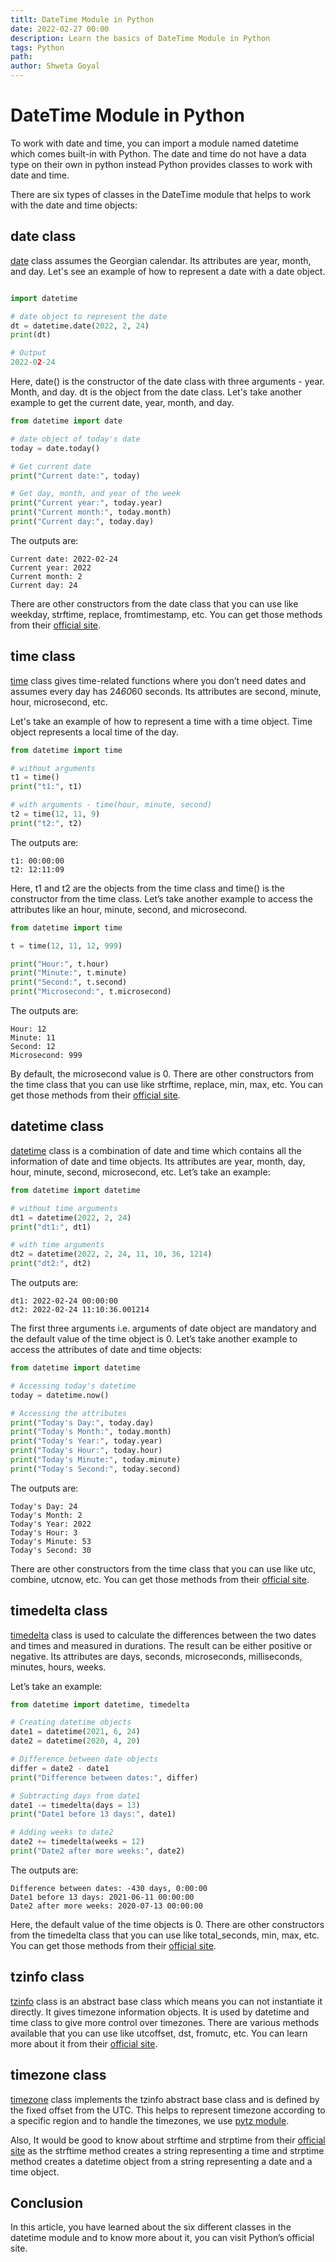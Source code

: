 ```yaml
---
titlt: DateTime Module in Python
date: 2022-02-27 00:00
description: Learn the basics of DateTime Module in Python
tags: Python 
path: 
author: Shweta Goyal
---
```


# DateTime Module in Python

To work with date and time, you can import a module named datetime which comes built-in with Python. The date and time do not have a data type on their own in python instead Python provides classes to work with date and time.

There are six types of classes in the DateTime module that helps to work with the date and time objects:

## date class

[date](https://docs.python.org/3/library/datetime.html#datetime.date) class assumes the Georgian calendar. Its attributes are year, month, and day. Let's see an example of how to represent a date with a date object.

```python

import datetime

# date object to represent the date
dt = datetime.date(2022, 2, 24)
print(dt)

# Output
2022-02-24
```

Here, date() is the constructor of the date class with three arguments - year. Month, and day. dt is the object from the date class. Let's take another example to get the current date, year, month, and day.

```python
from datetime import date

# date object of today's date
today = date.today()

# Get current date
print("Current date:", today)

# Get day, month, and year of the week
print("Current year:", today.year)
print("Current month:", today.month)
print("Current day:", today.day)
```

The outputs are:

```terminal
Current date: 2022-02-24
Current year: 2022
Current month: 2
Current day: 24
```

There are other constructors from the date class that you can use like weekday, strftime, replace, fromtimestamp, etc. You can get those methods from their [official site](https://docs.python.org/3/library/datetime.html#datetime.date).

## time class

[time](https://docs.python.org/3/library/datetime.html#datetime.time) class gives time-related functions where you don’t need dates and assumes every day has 24*60*60 seconds. Its attributes are second, minute, hour, microsecond, etc.

Let's take an example of how to represent a time with a time object. Time object represents a local time of the day.

```python
from datetime import time

# without arguments
t1 = time()
print("t1:", t1)

# with arguments - time(hour, minute, second)
t2 = time(12, 11, 9)
print("t2:", t2)
```

The outputs are:

```terminal
t1: 00:00:00
t2: 12:11:09
```

Here, t1 and t2 are the objects from the time class and time() is the constructor from the time class. Let’s take another example to access the attributes like an hour, minute, second, and microsecond.

```python
from datetime import time

t = time(12, 11, 12, 999)

print("Hour:", t.hour)
print("Minute:", t.minute)
print("Second:", t.second)
print("Microsecond:", t.microsecond)
```

The outputs are:

```terminal
Hour: 12
Minute: 11
Second: 12
Microsecond: 999
```

By default, the microsecond value is 0.
There are other constructors from the time class that you can use like strftime, replace, min, max, etc. You can get those methods from their [official site](https://docs.python.org/3/library/datetime.html#datetime.time).

## datetime class

[datetime](https://docs.python.org/3/library/datetime.html#datetime.datetime) class is a combination of date and time which contains all the information of date and time objects. Its attributes are year, month, day, hour, minute, second, microsecond, etc. Let’s take an example:

```python
from datetime import datetime

# without time arguments
dt1 = datetime(2022, 2, 24)
print("dt1:", dt1)

# with time arguments 
dt2 = datetime(2022, 2, 24, 11, 10, 36, 1214)
print("dt2:", dt2)
```

The outputs are:

```terminal
dt1: 2022-02-24 00:00:00
dt2: 2022-02-24 11:10:36.001214
```

The first three arguments i.e. arguments of date object are mandatory and the default value of the time object is 0. Let’s take another example to access the attributes of date and time objects:

```python
from datetime import datetime

# Accessing today's datetime
today = datetime.now()

# Accessing the attributes
print("Today's Day:", today.day)
print("Today's Month:", today.month)
print("Today's Year:", today.year)
print("Today's Hour:", today.hour)
print("Today's Minute:", today.minute)
print("Today's Second:", today.second)
```

The outputs are:

```terminal
Today's Day: 24
Today's Month: 2
Today's Year: 2022
Today's Hour: 3
Today's Minute: 53
Today's Second: 30
```

There are other constructors from the time class that you can use like utc, combine, utcnow, etc. You can get those methods from their [official site](https://docs.python.org/3/library/datetime.html#datetime.datetime).

## timedelta class

[timedelta](https://docs.python.org/3/library/datetime.html#datetime.timedelta) class is used to calculate the differences between the two dates and times and measured in durations. The result can be either positive or negative. Its attributes are days, seconds, microseconds, milliseconds, minutes, hours, weeks.

Let’s take an example:

```python
from datetime import datetime, timedelta

# Creating datetime objects
date1 = datetime(2021, 6, 24)
date2 = datetime(2020, 4, 20)

# Difference between date objects
differ = date2 - date1
print("Difference between dates:", differ)

# Subtracting days from date1
date1 -= timedelta(days = 13)
print("Date1 before 13 days:", date1)

# Adding weeks to date2
date2 += timedelta(weeks = 12)
print("Date2 after more weeks:", date2)
```

The outputs are:

```terminal
Difference between dates: -430 days, 0:00:00
Date1 before 13 days: 2021-06-11 00:00:00
Date2 after more weeks: 2020-07-13 00:00:00
```

Here, the default value of the time objects is 0. There are other constructors from the timedelta class that you can use like total_seconds, min, max, etc. You can get those methods from their [official site](https://docs.python.org/3/library/datetime.html#datetime.timedelta).

## tzinfo class

[tzinfo](https://docs.python.org/3/library/datetime.html#datetime.tzinfo) class is an abstract base class which means you can not instantiate it directly. It gives timezone information objects. It is used by datetime and time class to give more control over timezones. There are various methods available that you can use like utcoffset, dst, fromutc, etc. You can learn more about it from their [official site](https://docs.python.org/3/library/datetime.html#datetime.tzinfo).

## timezone class

[timezone](https://docs.python.org/3/library/datetime.html#datetime.timezone) class implements the tzinfo abstract base class and is defined by the fixed offset from the UTC. This helps to represent timezone according to a specific region and to handle the timezones, we use [pytz module](http://pytz.sourceforge.net/).

Also, It would be good to know about strftime and strptime from their [official site](https://docs.python.org/3/library/datetime.html#strftime-and-strptime-behavior) as the strftime method creates a string representing a time and strptime method creates a datetime object from a string representing a date and a time object.

## Conclusion

In this article, you have learned about the six different classes in the datetime module and to know more about it, you can visit Python’s official site.
